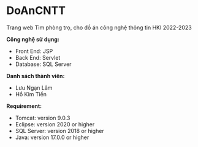 # DoAnCNTT
Trang web Tìm phòng trọ, cho đồ án công nghệ thông tin HKI 2022-2023

**Công nghệ sử dụng:**
- Front End: JSP
- Back End: Servlet
- Database: SQL Server

**Danh sách thành viên:**
- Lưu Ngạn Lâm
- Hồ Kim Tiền

**Requirement:**
- Tomcat: version 9.0.3
- Eclipse: version 2020 or higher
- SQL Server: version 2018 or higher
- Java: version 17.0.0 or higher
